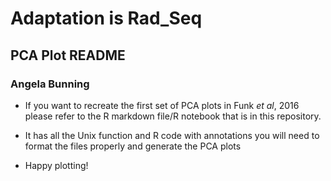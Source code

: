 # Adaptation is Rad_Seq
## PCA Plot README
### Angela Bunning  

* If you want to recreate the first set of PCA plots in Funk *et al*, 2016 please refer to the R markdown file/R notebook that is in this repository. 

* It has all the Unix function and R code with annotations you will need to format the files properly and generate the PCA plots

* Happy plotting! 
